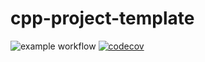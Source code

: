 # cpp-project-template
![example workflow](https://github.com/Link2Link/cpp-project-template/actions/workflows/CI.yml/badge.svg)
[![codecov](https://codecov.io/gh/Link2Link/cpp-project-template/branch/main/graph/badge.svg?token=IVR8NDU2F7)](https://codecov.io/gh/Link2Link/cpp-project-template)
